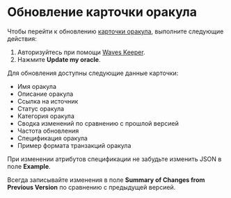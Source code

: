 # Обновление карточки оракула

Чтобы перейти к обновлению [карточки оракула](/ru/ecosystem/waves-oracles/oracle-card), выполните следующие действия:

1. Авторизуйтесь при помощи [Waves Keeper](https://docs.waves.exchange/ru/waves-keeper/).
2. Нажмите **Update my oracle**.

Для обновления доступны следующие данные карточки:

- Имя оракула
- Описание оракула
- Ссылка на источник
- Статус оракула
- Категория оракула
- Сводка изменений по сравнению с прошлой версией
- Частота обновления
- Спецификация оракула
- Пример формата транзакций оракула

При изменении атрибутов спецификации не забудьте изменить JSON в поле **Example**.

Всегда записывайте изменения в поле **Summary of Changes from Previous Version** по сравнению с предыдущей версией.

